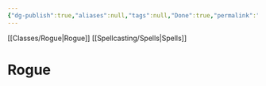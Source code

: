 ```yaml
---
{"dg-publish":true,"aliases":null,"tags":null,"Done":true,"permalink":"/classes/spelllists/rogue-spelllist/","dgHomeLink":false,"dgPassFrontmatter":true}
---
```


[[Classes/Rogue|Rogue]]
[[Spellcasting/Spells|Spells]]
# Rogue
